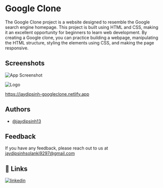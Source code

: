 # Google Clone

The Google Clone project is a website designed to resemble the Google search engine homepage. This project is built using HTML and CSS, making it an excellent opportunity for beginners to learn web development. By creating a Google clone, you can practice building a webpage, manipulating the HTML structure, styling the elements using CSS, and making the page responsive.

## Screenshots

![App Screenshot](https://i.ibb.co/sF6tTbD/Screenshot-120.png)

![Logo](https://www.google.com/images/branding/googlelogo/1x/googlelogo_color_272x92dp.png)

https://jaydipsinh-googleclone.netlify.app

## Authors

- [@jaydipsinh13](https://www.github.com/jaydipsinh13)

## Feedback

If you have any feedback, please reach out to us at jaydipsinhsolanki9297@gmail.com


## 🔗 Links
[![linkedin](https://img.shields.io/badge/linkedin-0A66C2?style=for-the-badge&logo=linkedin&logoColor=white)](https://www.linkedin.com/in/jaydipsinhsolanki/)







